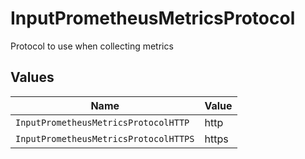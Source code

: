 # InputPrometheusMetricsProtocol

Protocol to use when collecting metrics


## Values

| Name                                  | Value                                 |
| ------------------------------------- | ------------------------------------- |
| `InputPrometheusMetricsProtocolHTTP`  | http                                  |
| `InputPrometheusMetricsProtocolHTTPS` | https                                 |